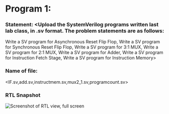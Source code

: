 # Program 1: 
### Statement: <Upload the SystemVerilog programs written last lab class, in .sv format. The problem statements are as follows:
Write a SV program for Asynchronous Reset Flip Flop,
Write a SV program for Synchronous Reset Flip Flop,
Write a SV program for 3:1 MUX,
Write a SV program for 2:1 MUX,
Write a SV program for Adder,
Write a SV program for Instruction Fetch Stage,
Write a SV program for Instruction Memory>

### Name of file:
<IF.sv,add.sv,instructmem.sv,mux2_1.sv,programcount.sv>

### RTL Snapshot
![Screenshot of RTL view, full screen](<IF.png,adder.png,instructmem.png,mux2_1.png,programcount.png>)
